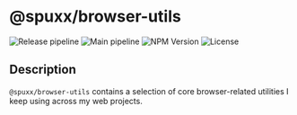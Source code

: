 # @spuxx/browser-utils

![Release pipeline](https://github.com/spuxx1701/jslibs/actions/workflows/release.yml/badge.svg)
![Main pipeline](https://github.com/spuxx1701/jslibs/actions/workflows/main.yml/badge.svg)
![NPM Version](https://img.shields.io/npm/v/%40spuxx%2Fbrowser-utils)
![License](https://img.shields.io/github/license/spuxx1701/jslibs)

## Description

`@spuxx/browser-utils` contains a selection of core browser-related utilities I keep using across my web projects.
